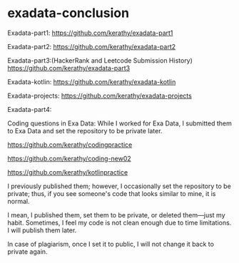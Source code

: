 # exadata-conclusion

Exadata-part1:
https://github.com/kerathy/exadata-part1

Exadata-part2:
https://github.com/kerathy/exadata-part2

Exadata-part3:(HackerRank and Leetcode Submission History)
https://github.com/kerathy/exadata-part3

Exadata-kotlin:
https://github.com/kerathy/exadata-kotlin

Exadata-projects:
https://github.com/kerathy/exadata-projects

Exadata-part4:

Coding questions in Exa Data:
While I worked for Exa Data, I submitted them to Exa Data and set the repository to be private later.

https://github.com/kerathy/codingpractice

https://github.com/kerathy/coding-new02

https://github.com/kerathy/kotlinpractice



I previously published them; however, I occasionally set the repository to be private; thus, if you see someone's code that looks similar to mine, it is normal.


I mean, I published them, set them to be private, or deleted them—just my habit. Sometimes, I feel my code is not clean enough due to time limitations. I will publish them later.

In case of plagiarism, once I set it to public, I will not change it back to private again.
